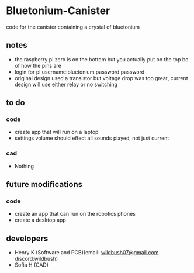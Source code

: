 # Bluetonium-Canister
code for the canister containing a crystal of bluetonium

## notes
  - the raspberry pi zero is on the bottom but you actually put on the top bc of how the pins are
  - login for pi username:bluetonium password:password
  - original design used a transistor but voltage drop was too great, current design will use either relay or no switching

## to do
### code
  - create app that will run on a laptop
  - settings volume should effect all sounds played, not just current
### cad
  - Nothing
  
## future modifications
### code 
  - create an app that can run on the robotics phones
  - create a desktop app


## developers
  - Henry K (Software and PCB)(email: wildbush07@gmail.com discord:wildbush)
  - Sofia H (CAD)
